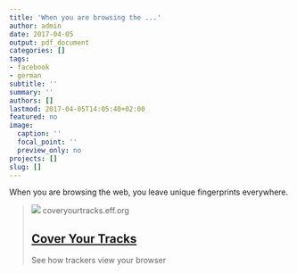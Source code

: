 ```yaml
---
title: 'When you are browsing the ...'
author: admin
date: 2017-04-05
output: pdf_document
categories: []
tags:
- facebook
- german
subtitle: ''
summary: ''
authors: []
lastmod: 2017-04-05T14:05:40+02:00
featured: no
image:
  caption: ''
  focal_point: ''
  preview_only: no
projects: []
slug: []
---
```

When you are browsing the web, you leave unique fingerprints everywhere.
> [![](https://coveryourtracks.eff.org/static/images/cyt-banner.png)](https://panopticlick.eff.org/)
> coveryourtracks.eff.org
> ## [Cover Your Tracks](https://panopticlick.eff.org/)
>
>See how trackers view your browser

